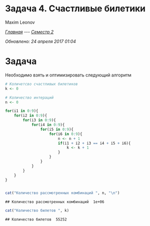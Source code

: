 # Задача 4. Счастливые билетики
Maxim Leonov  

*[Главная](http://leonovmx.github.io/info/index.html) --- [Семестр 2](./index.html)*

*Обновлено: 24 апреля 2017 01:04*

# Задача

Необходимо взять и оптимизировать следующий алгоритм


```r
# Количетсво счастливых билетиков
k <- 0

# Количество интераций
n <- 0

for(i1 in 0:9){
    for(i2 in 0:9){
        for(i3 in 0:9){
            for(i4 in 0:9){
                for(i5 in 0:9){
                    for(i6 in 0:9){
                        n <- n + 1
                        if(i1 + i2 + i3 == i4 + i5 + i6){
                            k <- k + 1
                        }
                    }
                }   
            }   
        }
    }
}


cat("Количество рассмотренных комбинаций ", n, "\n")
```

```
## Количество рассмотренных комбинаций  1e+06
```

```r
cat("Количество билетов ", k)
```

```
## Количество билетов  55252
```
